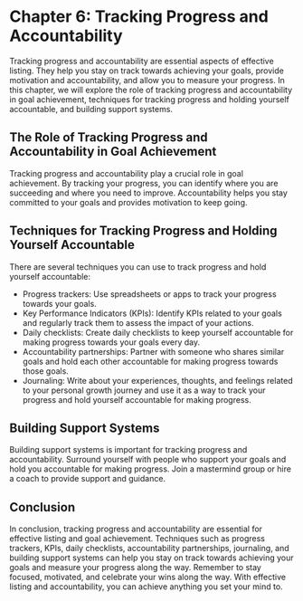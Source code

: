 Chapter 6: Tracking Progress and Accountability
===============================================

Tracking progress and accountability are essential aspects of effective listing. They help you stay on track towards achieving your goals, provide motivation and accountability, and allow you to measure your progress. In this chapter, we will explore the role of tracking progress and accountability in goal achievement, techniques for tracking progress and holding yourself accountable, and building support systems.

The Role of Tracking Progress and Accountability in Goal Achievement
--------------------------------------------------------------------

Tracking progress and accountability play a crucial role in goal achievement. By tracking your progress, you can identify where you are succeeding and where you need to improve. Accountability helps you stay committed to your goals and provides motivation to keep going.

Techniques for Tracking Progress and Holding Yourself Accountable
-----------------------------------------------------------------

There are several techniques you can use to track progress and hold yourself accountable:

* Progress trackers: Use spreadsheets or apps to track your progress towards your goals.
* Key Performance Indicators (KPIs): Identify KPIs related to your goals and regularly track them to assess the impact of your actions.
* Daily checklists: Create daily checklists to keep yourself accountable for making progress towards your goals every day.
* Accountability partnerships: Partner with someone who shares similar goals and hold each other accountable for making progress towards those goals.
* Journaling: Write about your experiences, thoughts, and feelings related to your personal growth journey and use it as a way to track your progress and hold yourself accountable for making progress.

Building Support Systems
------------------------

Building support systems is important for tracking progress and accountability. Surround yourself with people who support your goals and hold you accountable for making progress. Join a mastermind group or hire a coach to provide support and guidance.

Conclusion
----------

In conclusion, tracking progress and accountability are essential for effective listing and goal achievement. Techniques such as progress trackers, KPIs, daily checklists, accountability partnerships, journaling, and building support systems can help you stay on track towards achieving your goals and measure your progress along the way. Remember to stay focused, motivated, and celebrate your wins along the way. With effective listing and accountability, you can achieve anything you set your mind to.
